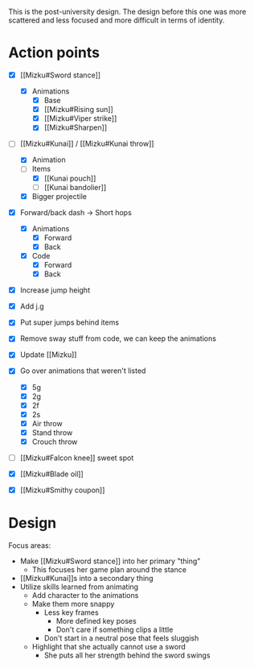 This is the post-university design. The design before this one was more scattered and less focused and more difficult in terms of identity.

# Action points
- [x] [[Mizku#Sword stance]]
	- [x] Animations
		- [x] Base
		- [x] [[Mizku#Rising sun]]
		- [x] [[Mizku#Viper strike]]
		- [x] [[Mizku#Sharpen]]
- [ ] [[Mizku#Kunai]] / [[Mizku#Kunai throw]]
	- [x] Animation
	- [ ] Items
		- [x] [[Kunai pouch]]
		- [ ] [[Kunai bandolier]]
	- [x] Bigger projectile
- [x] Forward/back dash -> Short hops
	- [x] Animations
		- [x] Forward
		- [x] Back
	- [x] Code
		- [x] Forward
		- [x] Back
- [x] Increase jump height
- [x] Add j.g
- [x] Put super jumps behind items
- [x] Remove sway stuff from code, we can keep the animations
- [x] Update [[Mizku]]
- [x] Go over animations that weren't listed
	- [x] 5g
	- [x] 2g
	- [x] 2f
	- [x] 2s
	- [x] Air throw
	- [x] Stand throw
	- [x] Crouch throw
- [ ] [[Mizku#Falcon knee]] sweet spot
- [x] [[Mizku#Blade oil]]
- [x] [[Mizku#Smithy coupon]]


# Design
Focus areas:
- Make [[Mizku#Sword stance]] into her primary "thing"
	- This focuses her game plan around the stance
- [[Mizku#Kunai]]s into a secondary thing
- Utilize skills learned from animating
	- Add character to the animations
	- Make them more snappy
		- Less key frames
			- More defined key poses
			- Don't care if something clips a little
		- Don't start in a neutral pose that feels sluggish
	- Highlight that she actually cannot use a sword
		- She puts all her strength behind the sword swings